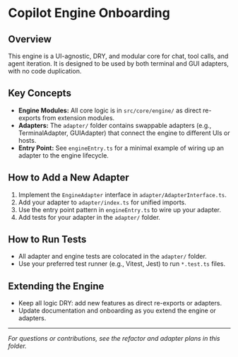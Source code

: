 # Copilot Engine Onboarding

## Overview
This engine is a UI-agnostic, DRY, and modular core for chat, tool calls, and agent iteration. It is designed to be used by both terminal and GUI adapters, with no code duplication.

## Key Concepts
- **Engine Modules:** All core logic is in `src/core/engine/` as direct re-exports from extension modules.
- **Adapters:** The `adapter/` folder contains swappable adapters (e.g., TerminalAdapter, GUIAdapter) that connect the engine to different UIs or hosts.
- **Entry Point:** See `engineEntry.ts` for a minimal example of wiring up an adapter to the engine lifecycle.

## How to Add a New Adapter
1. Implement the `EngineAdapter` interface in `adapter/AdapterInterface.ts`.
2. Add your adapter to `adapter/index.ts` for unified imports.
3. Use the entry point pattern in `engineEntry.ts` to wire up your adapter.
4. Add tests for your adapter in the `adapter/` folder.

## How to Run Tests
- All adapter and engine tests are colocated in the `adapter/` folder.
- Use your preferred test runner (e.g., Vitest, Jest) to run `*.test.ts` files.

## Extending the Engine
- Keep all logic DRY: add new features as direct re-exports or adapters.
- Update documentation and onboarding as you extend the engine or adapters.

---

*For questions or contributions, see the refactor and adapter plans in this folder.*
